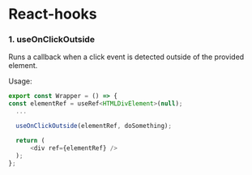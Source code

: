 # React-hooks

### 1. useOnClickOutside
Runs a callback when a click event is detected outside of the provided element.

Usage:
```javascript
export const Wrapper = () => {
const elementRef = useRef<HTMLDivElement>(null);
  ...

  useOnClickOutside(elementRef, doSomething);

  return (
      <div ref={elementRef} />
  );
};
```
